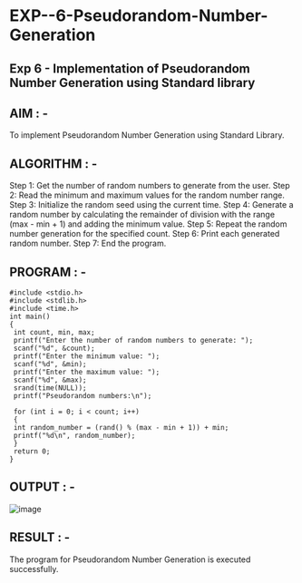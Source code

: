 # EXP--6-Pseudorandom-Number-Generation

## Exp 6 - Implementation of Pseudorandom Number Generation using Standard library
## AIM : -
To implement Pseudorandom Number Generation using Standard Library.
## ALGORITHM : -
Step 1: Get the number of random numbers to generate from the user.
Step 2: Read the minimum and maximum values for the random number range.
Step 3: Initialize the random seed using the current time.
Step 4: Generate a random number by calculating the remainder of division with the range 
(max - min + 1) and adding the minimum value.
Step 5: Repeat the random number generation for the specified count.
Step 6: Print each generated random number.
Step 7: End the program.
## PROGRAM : -
```
#include <stdio.h>
#include <stdlib.h>
#include <time.h>
int main() 
{
 int count, min, max;
 printf("Enter the number of random numbers to generate: ");
 scanf("%d", &count);
 printf("Enter the minimum value: ");
 scanf("%d", &min);
 printf("Enter the maximum value: ");
 scanf("%d", &max);
 srand(time(NULL));
 printf("Pseudorandom numbers:\n");
 
 for (int i = 0; i < count; i++) 
 {
 int random_number = (rand() % (max - min + 1)) + min;
 printf("%d\n", random_number);
 }
 return 0;
}
```
## OUTPUT : -

![image](https://github.com/user-attachments/assets/9ffa0727-2051-4ab0-a0b5-a7af2a112f0e)

## RESULT : -
The program for Pseudorandom Number Generation is executed successfully.
